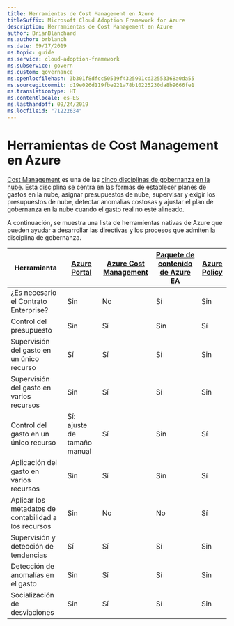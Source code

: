 ```yaml
---
title: Herramientas de Cost Management en Azure
titleSuffix: Microsoft Cloud Adoption Framework for Azure
description: Herramientas de Cost Management en Azure
author: BrianBlanchard
ms.author: brblanch
ms.date: 09/17/2019
ms.topic: guide
ms.service: cloud-adoption-framework
ms.subservice: govern
ms.custom: governance
ms.openlocfilehash: 3b301f8dfcc50539f4325901cd32553368a0da55
ms.sourcegitcommit: d19e026d119fbe221a78b10225230da8b9666fe1
ms.translationtype: HT
ms.contentlocale: es-ES
ms.lasthandoff: 09/24/2019
ms.locfileid: "71222634"
---
```

# <a name="cost-management-tools-in-azure"></a>Herramientas de Cost Management en Azure

[Cost Management](./index.md) es una de las [cinco disciplinas de gobernanza en la nube](../governance-disciplines.md). Esta disciplina se centra en las formas de establecer planes de gastos en la nube, asignar presupuestos de nube, supervisar y exigir los presupuestos de nube, detectar anomalías costosas y ajustar el plan de gobernanza en la nube cuando el gasto real no esté alineado.

A continuación, se muestra una lista de herramientas nativas de Azure que pueden ayudar a desarrollar las directivas y los procesos que admiten la disciplina de gobernanza.

| Herramienta | [Azure Portal](https://azure.microsoft.com/features/azure-portal)  | [Azure Cost Management](https://docs.microsoft.com/azure/cost-management/overview-cost-mgt)  | [Paquete de contenido de Azure EA](https://docs.microsoft.com/power-bi/service-connect-to-azure-enterprise)  | [Azure Policy](https://docs.microsoft.com/azure/governance/policy/overview) |
|---------|---------|---------|---------|---------|
|¿Es necesario el Contrato Enterprise?     | Sin         | No         | Sí         | Sin         |
|Control del presupuesto     | Sin         | Sí         | Sin         | Sí         |
|Supervisión del gasto en un único recurso    | Sí         | Sí         | Sí         | Sin         |
|Supervisión del gasto en varios recursos    | Sin         | Sí        | Sí         | Sin         |
|Control del gasto en un único recurso     | Sí: ajuste de tamaño manual         | Sí         | Sin         | Sí         |
|Aplicación del gasto en varios recursos    | Sin         | Sí         | Sin         | Sí         |
|Aplicar los metadatos de contabilidad a los recursos    | Sin         | No         | No         | Sí         |
|Supervisión y detección de tendencias     | Sí          | Sí        | Sí         | Sin         |
|Detección de anomalías en el gasto     | Sin         | Sí        | Sí         | Sin        |
|Socialización de desviaciones     | Sin        | Sí        | Sí        | Sin        |
